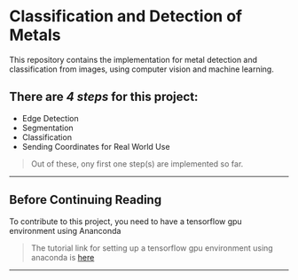 
# Classification and Detection of Metals
This repository contains the implementation for metal detection and classification from images, using computer vision and machine learning.

## There are *4 steps* for this project:
- Edge Detection
- Segmentation
- Classification
- Sending Coordinates for Real World Use

> Out of these, ony first one step(s) are implemented so far.
---
 
## Before Continuing Reading
To contribute to this project, you need to have a tensorflow gpu environment using Ananconda
> The tutorial link for setting up a tensorflow gpu environment using anaconda is [here](https://youtu.be/QUjtDIalh0k?si=g_FBCRnNLLYPU-_F)
 
---
